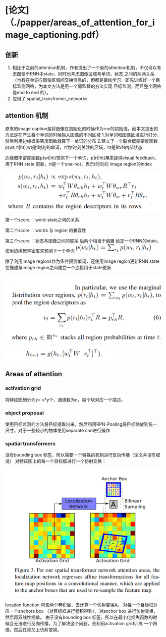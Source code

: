 # [论文]（./papper/areas_of_attention_for_image_captioning.pdf）
## 创新
1. 相比于之前的attention机制，作者提出了一个新的attention机制，不仅可以考虑图像于RNN中state，同时也考虑图像区域与单词，状态
之间的两两关系（也有在单词与图像区域间交换信息的，但都是离线学习，即先训练好一个目标监测网络，为本文方法是用一个弱监督的方法实现
目标监测，而且整个网络是end to end 的）。
2. 应用了 spatial_transfromer_networks
## attention 机制
原来的image caption是将图像在初始化的时候作为rnn的初始值，而本文提出的方法是在产生每个单词的时候输入图像的不同区域
1.对单词和图像区域进行打分，然后利用边缘概率密度函数就算下一单词的分布
2.建立了一个联合概率密度函数 p(wt,rt|ht),wt是t时刻的单词，rt为t时刻关注的区域，ht是RNN内部状态

  边缘概率密度函数p(wt|ht)预测下一个单词，p(rt|ht)用来提供visual feedback，用于RNN state 更新，rt是一个one-hot，表示t时刻的
  image region的index


   ![lianhegailvmidu](./images/areas_of_attention_for_image_captioning/lianhegailvmidu.PNG)


   第一个score ：word-state之间的关系

   第二个score ：words 与 region 的兼容性

   第三个score ：状态与图像之间的联系
   后两个相当于偏置
给定一个RNN的state，使用边缘概率密度来预测下一个单词
![bianyuangailvmidu](./images/areas_of_attention_for_image_captioning/bianyuangailvmidu.PNG)

除了利用image regions作为条件预测单词，还使用image region更新RNN state在描述与image region之间建立一个连接用于state更新

![quyubinayuangailvmidu](./images/areas_of_attention_for_image_captioning/quyubinayuangailvmidu.PNG)

![rnngengxin](./images/areas_of_attention_for_image_captioning/rnngengxin.PNG)



## Areas of attention

### activation grid
将特征图划分为z= x*y个，通道数为c，每个块对应一个描述。
### object proposal
使用目标监测的方法将目标提取出来，然后利用RPN-Pooling将目标缩放到统一尺寸，对于一些较小的物体使用separate cnn进行操作
### spatial transformers
没有bounding box 标签，所以需要一个特殊的机制进行反向传播（论文并没有细说）
对特征图上的每一个目标框进行一个仿射变换：

![fangshebianhuan](./images/areas_of_attention_for_image_captioning/fangshebianhuan.PNG)

location function 包含两个卷积层，去计算一个仿射变换A。
对每一个目标框对应一个anchors box （对目标框进行卷积得到），对anchor box 进行仿射变换，然后再双线性插值。
由于没有bounding box 标签，所以在最小化损失函数的时候会无法进行反向传播，为了解决这个问题，先利用activation grid训练
一个网络，然后在添加上仿射变换。




